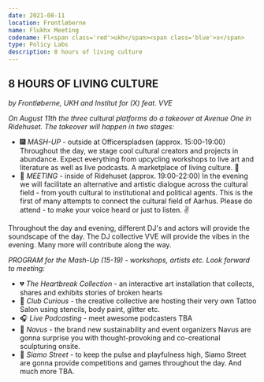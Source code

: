 ```yaml
---
date: 2021-08-11
location: Frontløberne
name: Flukhx Meeting
codename: Fl<span class='red'>ukh</span><span class='blue'>x</span>
type: Policy Labs
description: 8 hours of living culture
---
```


## 8 HOURS OF LIVING CULTURE

_by Frontløberne, UKH and Institut for (X) feat. VVE_

_On August 11th the three cultural platforms do a takeover at Avenue One in Ridehuset. The takeover will happen in two stages:_

- 🎆 _MASH-UP_ - outside at Officerspladsen (approx. 15:00-19:00)
  Throughout the day, we stage cool cultural creators and projects in abundance. Expect everything from upcycling workshops to live art and literature as well as live podcasts. A marketplace of living culture. 🎨
- 🔮 _MEETING_ - inside of Ridehuset (approx. 19:00-22:00)
  In the evening we will facilitate an alternative and artistic dialogue across the cultural field - from youth cultural to institutional and political agents. This is the first of many attempts to connect the cultural field of Aarhus. Please do attend - to make your voice heard or just to listen. ✌️

Throughout the day and evening, different DJ's and actors will provide the soundscape of the day. The DJ collective VVE will provide the vibes in the evening. Many more will contribute along the way.

_PROGRAM for the Mash-Up (15-19) - workshops, artists etc. Look forward to meeting:_

- 💔 _The Heartbreak Collection_ - an interactive art installation that collects, shares and exhibits stories of broken hearts
- 💫 _Club Curious_ - the creative collective are hosting their very own Tattoo Salon using stencils, body paint, glitter etc.
- 🎧 _Live Podcasting_ - meet awesome podcasters TBA
- 🌱 _Navus_ - the brand new sustainability and event organizers Navus are gonna surprise you with thought-provoking and co-creational sculpturing onsite.
- 🏀 _Siamo Street_ - to keep the pulse and playfulness high, Siamo Street are gonna provide competitions and games throughout the day.
  And much more TBA.
